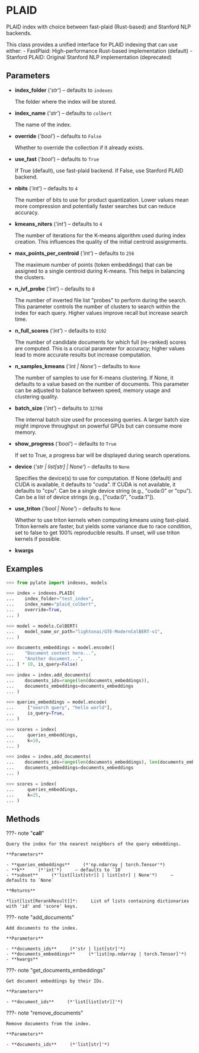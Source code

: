 # PLAID

PLAID index with choice between fast-plaid (Rust-based) and Stanford NLP backends.

This class provides a unified interface for PLAID indexing that can use either: - FastPlaid: High-performance Rust-based implementation (default) - Stanford PLAID: Original Stanford NLP implementation (deprecated)

## Parameters

- **index_folder** (*'str'*) – defaults to `indexes`

    The folder where the index will be stored.

- **index_name** (*'str'*) – defaults to `colbert`

    The name of the index.

- **override** (*'bool'*) – defaults to `False`

    Whether to override the collection if it already exists.

- **use_fast** (*'bool'*) – defaults to `True`

    If True (default), use fast-plaid backend. If False, use Stanford PLAID backend.

- **nbits** (*'int'*) – defaults to `4`

    The number of bits to use for product quantization. Lower values mean more compression and potentially faster searches but can reduce accuracy.

- **kmeans_niters** (*'int'*) – defaults to `4`

    The number of iterations for the K-means algorithm used during index creation. This influences the quality of the initial centroid assignments.

- **max_points_per_centroid** (*'int'*) – defaults to `256`

    The maximum number of points (token embeddings) that can be assigned to a single centroid during K-means. This helps in balancing the clusters.

- **n_ivf_probe** (*'int'*) – defaults to `8`

    The number of inverted file list "probes" to perform during the search. This parameter controls the number of clusters to search within the index for each query. Higher values improve recall but increase search time.

- **n_full_scores** (*'int'*) – defaults to `8192`

    The number of candidate documents for which full (re-ranked) scores are computed. This is a crucial parameter for accuracy; higher values lead to more accurate results but increase computation.

- **n_samples_kmeans** (*'int | None'*) – defaults to `None`

    The number of samples to use for K-means clustering. If None, it defaults to a value based on the number of documents. This parameter can be adjusted to balance between speed, memory usage and clustering quality.

- **batch_size** (*'int'*) – defaults to `32768`

    The internal batch size used for processing queries. A larger batch size might improve throughput on powerful GPUs but can consume more memory.

- **show_progress** (*'bool'*) – defaults to `True`

    If set to True, a progress bar will be displayed during search operations.

- **device** (*'str | list[str] | None'*) – defaults to `None`

    Specifies the device(s) to use for computation. If None (default) and CUDA is available, it defaults to "cuda". If CUDA is not available, it defaults to "cpu". Can be a single device string (e.g., "cuda:0" or "cpu"). Can be a list of device strings (e.g., ["cuda:0", "cuda:1"]).

- **use_triton** (*'bool | None'*) – defaults to `None`

    Whether to use triton kernels when computing kmeans using fast-plaid. Triton kernels are faster, but yields some variance due to race condition, set to false to get 100% reproducible results. If unset, will use triton kernels if possible.

- **kwargs**



## Examples

```python
>>> from pylate import indexes, models

>>> index = indexes.PLAID(
...    index_folder="test_index",
...    index_name="plaid_colbert",
...    override=True,
... )

>>> model = models.ColBERT(
...    model_name_or_path="lightonai/GTE-ModernColBERT-v1",
... )

>>> documents_embeddings = model.encode([
...    "Document content here...",
...    "Another document...",
... ] * 10, is_query=False)

>>> index = index.add_documents(
...    documents_ids=range(len(documents_embeddings)),
...    documents_embeddings=documents_embeddings
... )

>>> queries_embeddings = model.encode(
...     ["search query", "hello world"],
...     is_query=True,
... )

>>> scores = index(
...     queries_embeddings,
...     k=10,
... )

>>> index = index.add_documents(
...    documents_ids=range(len(documents_embeddings), len(documents_embeddings) * 2),
...    documents_embeddings=documents_embeddings
... )

>>> scores = index(
...     queries_embeddings,
...     k=25,
... )
```

## Methods

???- note "__call__"

    Query the index for the nearest neighbors of the query embeddings.

    **Parameters**

    - **queries_embeddings**     (*'np.ndarray | torch.Tensor'*)
    - **k**     (*'int'*)     – defaults to `10`
    - **subset**     (*'list[list[str]] | list[str] | None'*)     – defaults to `None`

    **Returns**

    *list[list[RerankResult]]*:     List of lists containing dictionaries with 'id' and 'score' keys.

???- note "add_documents"

    Add documents to the index.

    **Parameters**

    - **documents_ids**     (*'str | list[str]'*)
    - **documents_embeddings**     (*'list[np.ndarray | torch.Tensor]'*)
    - **kwargs**

???- note "get_documents_embeddings"

    Get document embeddings by their IDs.

    **Parameters**

    - **document_ids**     (*'list[list[str]]'*)

???- note "remove_documents"

    Remove documents from the index.

    **Parameters**

    - **documents_ids**     (*'list[str]'*)
